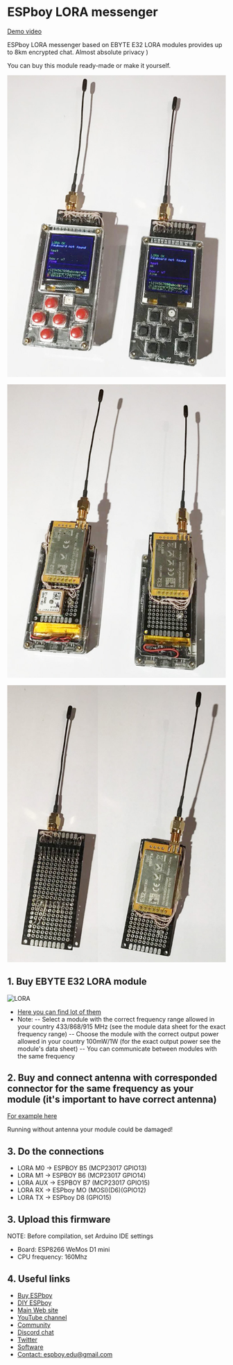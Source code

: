 # ESPboy LORA messenger

[Demo video](https://www.youtube.com/watch?v=gTPbAHR1Q_A)

ESPboy LORA messenger based on EBYTE E32 LORA modules provides up to 8km encrypted chat. 
Almost absolute privacy ) 

You can buy this module ready-made or make it yourself.

![1](pics/ESPboy_LORA_1.jpg)

![2](pics/ESPboy_LORA_2.jpg)

![3](pics/ESPboy_LORA_3.jpg)


## 1. Buy EBYTE E32 LORA module

![LORA](pics/e32_ebyte.jpg)

- [Here you can find lot of them](https://aliexpress.ru/item/32791508935.html?sku_id=63827064437&spm=a2g2w.productlist.0.0.53ee4d19KkH6VF)
- Note:
-- Select a module with the correct frequency range allowed in your country 433/868/915 MHz (see the module data sheet for the exact frequency range)
-- Choose the module with the correct output power allowed in your country 100mW/1W (for the exact output power see the module's data sheet)
-- You can communicate between modules with the same frequency


## 2. Buy and connect antenna with corresponded connector for the same frequency as your module (it's important to have correct antenna)

[For example here](https://www.aliexpress.com/store/group/Communication-Antenna/2798183_10000000863529.html?spm=a2g2w.detail.1000061.18.6d5a5c141aJGCI&_ga=2.178958308.1747976162.1633989151-433412991.1633989151)

Running without antenna your module could be damaged!


## 3. Do the connections

- LORA M0  -> ESPBOY B5 (MCP23017 GPIO13)  
- LORA M1  -> ESPBOY B6 (MCP23017 GPIO14) 
- LORA AUX -> ESPBOY B7 (MCP23017 GPIO15)
- LORA RX  -> ESPboy MO (MOSI)(D6)(GPIO12)
- LORA TX  -> ESPboy D8 (GPIO15)


## 3. Upload this firmware

NOTE: Before compilation, set Arduino IDE settings

-  Board:  ESP8266 WeMos D1 mini
-  CPU frequency: 160Mhz

## 4. Useful links

- [Buy ESPboy](https://www.tindie.com/products/23910/)
- [DIY ESPboy](https://easyeda.com/ESPboy)
- [Main Web site](https://www.espboy.com)
- [YouTube channel](https://www.youtube.com/c/ESPboy)
- [Community](https://community.espboy.com)
- [Discord chat](https://discord.gg/kXfDQpX)
- [Twitter](https://twitter.com/ESPboy_edu)
- [Software](https://github.com/ESPboy-edu)
- [Contact: espboy.edu@gmail.com](mailto:espboy.edu@gmail.com)

